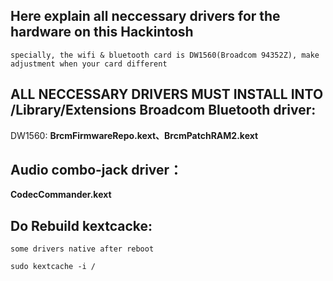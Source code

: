 ## Here explain all neccessary drivers for the hardware on this Hackintosh
    specially, the wifi & bluetooth card is DW1560(Broadcom 94352Z), make adjustment when your card different
ALL NECCESSARY DRIVERS MUST INSTALL INTO **/Library/Extensions**
Broadcom Bluetooth driver:
--
DW1560: **BrcmFirmwareRepo.kext、BrcmPatchRAM2.kext**

Audio combo-jack driver：
--
**CodecCommander.kext**

Do Rebuild kextcacke:
--
    some drivers native after reboot
`sudo kextcache -i /`
